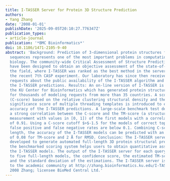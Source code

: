 ```yaml
---
title: I-TASSER Server for Protein 3D Structure Prediction
authors:
- Yang Zhang
date: '2008-01-01'
publishDate: '2025-09-05T20:10:27.776347Z'
publication_types:
- article-journal
publication: '*BMC Bioinformatics*'
doi: 10.1186/1471-2105-9-40
abstract: 'Background: Prediction of 3-dimensional protein structures from amino acid
  sequences represents one of the most important problems in computational structural
  biology. The community-wide Critical Assessment of Structure Prediction (CASP) experiments
  have been designed to obtain an objective assessment of the state-of-the-art of
  the field, where I-TASSER was ranked as the best method in the server section of
  the recent 7th CASP experiment. Our laboratory has since then received numerous
  requests about the public availability of the I-TASSER algorithm and the usage of
  the I-TASSER predictions. Results: An on-line version of I-TASSER is developed at
  the KU Center for Bioinformatics which has generated protein structure predictions
  for thousands of modeling requests from more than 35 countries. A scoring function
  (C-score) based on the relative clustering structural density and the consensus
  significance score of multiple threading templates is introduced to estimate the
  accuracy of the I-TASSER predictions. A large-scale benchmark test demonstrates
  a strong correlation between the C-score and the TM-score (a structural similarity
  measurement with values in [0, 1]) of the first models with a correlation coefficient
  of 0.91. Using a C-score cutoff $>$-1.5 for the models of correct topology, both
  false positive and false negative rates are below 0.1. Combining C-score and protein
  length, the accuracy of the I-TASSER models can be predicted with an average error
  of 0.08 for TM-score and 2 Å for RMSD. Conclusion: The I-TASSER server has been
  developed to generate automated full-length 3D protein structural predictions where
  the benchmarked scoring system helps users to obtain quantitative assessments of
  the I-TASSER models. The output of the I-TASSER server for each query includes up
  to five full-length models, the confidence score, the estimated TM-score and RMSD,
  and the standard deviation of the estimations. The I-TASSER server is freely available
  to the academic community at http://zhang.bioinformatics.ku.edu/I-TASSER. o̧pyright
  2008 Zhang; licensee BioMed Central Ltd.'
---
```


